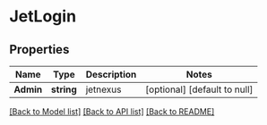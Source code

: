 # JetLogin

## Properties
Name | Type | Description | Notes
------------ | ------------- | ------------- | -------------
**Admin** | **string** | jetnexus | [optional] [default to null]

[[Back to Model list]](../README.md#documentation-for-models) [[Back to API list]](../README.md#documentation-for-api-endpoints) [[Back to README]](../README.md)

